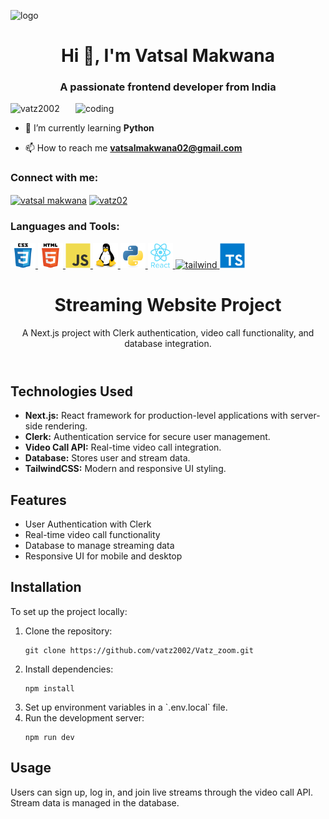 ![logo](https://github.com/user-attachments/assets/08e73a00-7e46-45b8-a4a4-4bc42daccb58)



<h1 align="center">Hi 👋, I'm Vatsal Makwana</h1>
<h3 align="center">A passionate frontend developer from India</h3>

<img align="right" alt="coding" width="400" src="https://user-images.githubusercontent.com/55389276/140866485-8fb1c876-9a8f-4d6a-98dc-08c4981eaf70.gif">   

<p align="left"> <img src="https://komarev.com/ghpvc/?username=vatz2002&label=Profile%20views&color=0e75b6&style=flat" alt="vatz2002" /> </p>

- 🌱 I’m currently learning **Python**

- 📫 How to reach me **vatsalmakwana02@gmail.com**

<h3 align="left">Connect with me:</h3>
<p align="left">
<a href="https://www.linkedin.com/in/vatsal-makwana-536934252/" target="blank"><img align="center" src="https://raw.githubusercontent.com/rahuldkjain/github-profile-readme-generator/master/src/images/icons/Social/linked-in-alt.svg" alt="vatsal makwana" height="30" width="40" /></a>
<a href="https://instagram.com/vatz02" target="blank"><img align="center" src="https://raw.githubusercontent.com/rahuldkjain/github-profile-readme-generator/master/src/images/icons/Social/instagram.svg" alt="vatz02" height="30" width="40" /></a>
</p>

<h3 align="left">Languages and Tools:</h3>
<p align="left"> <a href="https://www.w3schools.com/css/" target="_blank" rel="noreferrer"> <img src="https://raw.githubusercontent.com/devicons/devicon/master/icons/css3/css3-original-wordmark.svg" alt="css3" width="40" height="40"/> </a> <a href="https://www.w3.org/html/" target="_blank" rel="noreferrer"> <img src="https://raw.githubusercontent.com/devicons/devicon/master/icons/html5/html5-original-wordmark.svg" alt="html5" width="40" height="40"/> </a> <a href="https://developer.mozilla.org/en-US/docs/Web/JavaScript" target="_blank" rel="noreferrer"> <img src="https://raw.githubusercontent.com/devicons/devicon/master/icons/javascript/javascript-original.svg" alt="javascript" width="40" height="40"/> </a> <a href="https://www.linux.org/" target="_blank" rel="noreferrer"> <img src="https://raw.githubusercontent.com/devicons/devicon/master/icons/linux/linux-original.svg" alt="linux" width="40" height="40"/> </a> <a href="https://www.python.org" target="_blank" rel="noreferrer"> <img src="https://raw.githubusercontent.com/devicons/devicon/master/icons/python/python-original.svg" alt="python" width="40" height="40"/> </a> <a href="https://reactjs.org/" target="_blank" rel="noreferrer"> <img src="https://raw.githubusercontent.com/devicons/devicon/master/icons/react/react-original-wordmark.svg" alt="react" width="40" height="40"/> </a> <a href="https://tailwindcss.com/" target="_blank" rel="noreferrer"> <img src="https://www.vectorlogo.zone/logos/tailwindcss/tailwindcss-icon.svg" alt="tailwind" width="40" height="40"/> </a> <a href="https://www.typescriptlang.org/" target="_blank" rel="noreferrer"> <img src="https://raw.githubusercontent.com/devicons/devicon/master/icons/typescript/typescript-original.svg" alt="typescript" width="40" height="40"/> </a> </p>



  <header>
      <h1>Streaming Website Project</h1>
      <p>A Next.js project with Clerk authentication, video call functionality, and database integration.</p>
    </header>

  <section id="technologies-used">
      <h2>Technologies Used</h2>
      <ul>
        <li><strong>Next.js:</strong> React framework for production-level applications with server-side rendering.</li>
        <li><strong>Clerk:</strong> Authentication service for secure user management.</li>
        <li><strong>Video Call API:</strong> Real-time video call integration.</li>
        <li><strong>Database:</strong> Stores user and stream data.</li>
        <li><strong>TailwindCSS:</strong> Modern and responsive UI styling.</li>
      </ul>
    </section>

   <section id="features">
      <h2>Features</h2>
      <ul>
        <li>User Authentication with Clerk</li>
        <li>Real-time video call functionality</li>
        <li>Database to manage streaming data</li>
        <li>Responsive UI for mobile and desktop</li>
      </ul>
    </section>

   <section id="installation">
      <h2>Installation</h2>
      <p>To set up the project locally:</p>
      <ol>
        <li>Clone the repository:
          <pre><code>git clone https://github.com/vatz2002/Vatz_zoom.git</code></pre>
        </li>
        <li>Install dependencies:
          <pre><code>npm install</code></pre>
        </li>
        <li>Set up environment variables in a `.env.local` file.</li>
        <li>Run the development server:
          <pre><code>npm run dev</code></pre>
        </li>
      </ol>
    </section>

   <section id="usage">
      <h2>Usage</h2>
      <p>Users can sign up, log in, and join live streams through the video call API. Stream data is managed in the database.</p>
    </section>







